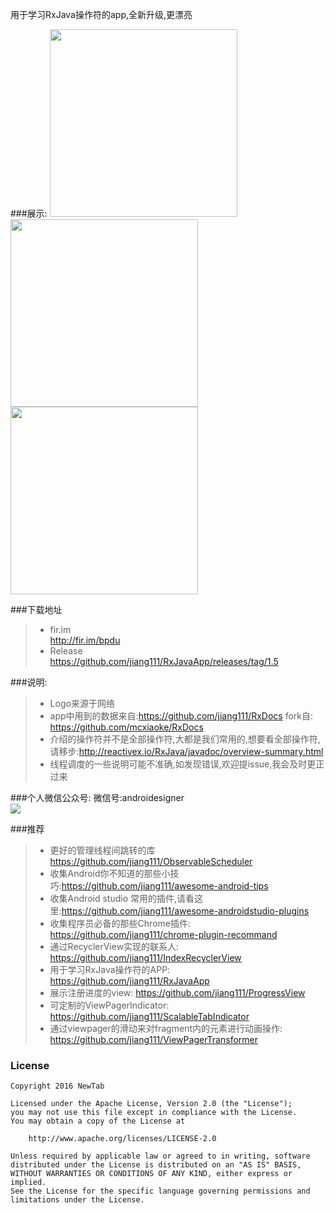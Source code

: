 
用于学习RxJava操作符的app,全新升级,更漂亮

###展示:
<img src="https://raw.githubusercontent.com/jiang111/RxJavaApp/master/app/art/1.png" width=300  alt="" />
<img src="https://raw.githubusercontent.com/jiang111/RxJavaApp/master/app/art/2.png" width=300  alt="" />
<img src="https://raw.githubusercontent.com/jiang111/RxJavaApp/master/app/art/3.png" width=300  alt="" />

###下载地址
>* fir.im <br />http://fir.im/bpdu
>* Release <br />https://github.com/jiang111/RxJavaApp/releases/tag/1.5

###说明:
>* Logo来源于网络
>* app中用到的数据来自:https://github.com/jiang111/RxDocs  fork自: https://github.com/mcxiaoke/RxDocs
>* 介绍的操作符并不是全部操作符,大都是我们常用的,想要看全部操作符,请移步:http://reactivex.io/RxJava/javadoc/overview-summary.html
>* 线程调度的一些说明可能不准确,如发现错误,欢迎提issue,我会及时更正过来

###个人微信公众号:
微信号:androidesigner <br />
![](https://raw.githubusercontent.com/jiang111/wechat_article/master/qrcode.jpg)

###推荐
>* 更好的管理线程间跳转的库 https://github.com/jiang111/ObservableScheduler
>* 收集Android你不知道的那些小技巧:https://github.com/jiang111/awesome-android-tips
>* 收集Android studio 常用的插件,请看这里:https://github.com/jiang111/awesome-androidstudio-plugins
>* 收集程序员必备的那些Chrome插件: https://github.com/jiang111/chrome-plugin-recommand
>* 通过RecyclerView实现的联系人: https://github.com/jiang111/IndexRecyclerView
>* 用于学习RxJava操作符的APP: https://github.com/jiang111/RxJavaApp
>* 展示注册进度的view: https://github.com/jiang111/ProgressView
>* 可定制的ViewPagerIndicator: https://github.com/jiang111/ScalableTabIndicator
>* 通过viewpager的滑动来对fragment内的元素进行动画操作: https://github.com/jiang111/ViewPagerTransformer

### License

    Copyright 2016 NewTab

    Licensed under the Apache License, Version 2.0 (the "License");
    you may not use this file except in compliance with the License.
    You may obtain a copy of the License at

        http://www.apache.org/licenses/LICENSE-2.0

    Unless required by applicable law or agreed to in writing, software
    distributed under the License is distributed on an "AS IS" BASIS,
    WITHOUT WARRANTIES OR CONDITIONS OF ANY KIND, either express or implied.
    See the License for the specific language governing permissions and
    limitations under the License.
